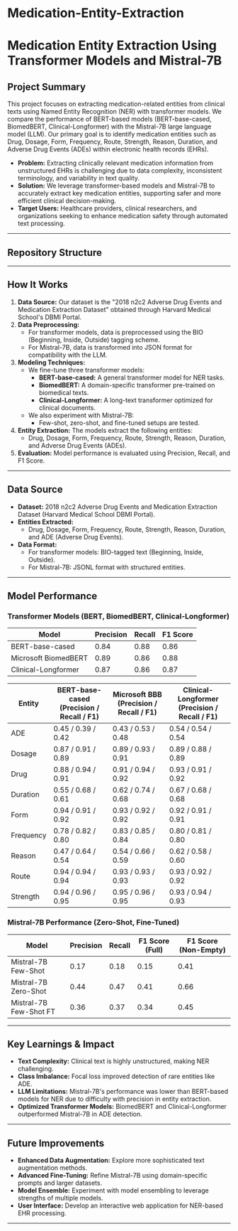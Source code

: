 # Medication-Entity-Extraction

# Medication Entity Extraction Using Transformer Models and Mistral-7B

## Project Summary
This project focuses on extracting medication-related entities from clinical texts using Named Entity Recognition (NER) with transformer models. We compare the performance of BERT-based models (BERT-base-cased, BiomedBERT, Clinical-Longformer) with the Mistral-7B large language model (LLM). Our primary goal is to identify medication entities such as Drug, Dosage, Form, Frequency, Route, Strength, Reason, Duration, and Adverse Drug Events (ADEs) within electronic health records (EHRs).

- **Problem:** Extracting clinically relevant medication information from unstructured EHRs is challenging due to data complexity, inconsistent terminology, and variability in text quality.
- **Solution:** We leverage transformer-based models and Mistral-7B to accurately extract key medication entities, supporting safer and more efficient clinical decision-making.
- **Target Users:** Healthcare providers, clinical researchers, and organizations seeking to enhance medication safety through automated text processing.

---

## Repository Structure

---

## How It Works
1. **Data Source:** Our dataset is the "2018 n2c2 Adverse Drug Events and Medication Extraction Dataset" obtained through Harvard Medical School's DBMI Portal.
2. **Data Preprocessing:** 
   - For transformer models, data is preprocessed using the BIO (Beginning, Inside, Outside) tagging scheme.
   - For Mistral-7B, data is transformed into JSON format for compatibility with the LLM.
3. **Modeling Techniques:**
   - We fine-tune three transformer models:
     - **BERT-base-cased:** A general transformer model for NER tasks.
     - **BiomedBERT:** A domain-specific transformer pre-trained on biomedical texts.
     - **Clinical-Longformer:** A long-text transformer optimized for clinical documents.
   - We also experiment with Mistral-7B:
     - Few-shot, zero-shot, and fine-tuned setups are tested.
4. **Entity Extraction:** The models extract the following entities:
   - Drug, Dosage, Form, Frequency, Route, Strength, Reason, Duration, and Adverse Drug Events (ADEs).
5. **Evaluation:** Model performance is evaluated using Precision, Recall, and F1 Score.

---

## Data Source
- **Dataset:** 2018 n2c2 Adverse Drug Events and Medication Extraction Dataset (Harvard Medical School DBMI Portal).
- **Entities Extracted:**
  - Drug, Dosage, Form, Frequency, Route, Strength, Reason, Duration, and ADE (Adverse Drug Events).
- **Data Format:**
  - For transformer models: BIO-tagged text (Beginning, Inside, Outside).
  - For Mistral-7B: JSONL format with structured entities.

---

## Model Performance
### Transformer Models (BERT, BiomedBERT, Clinical-Longformer)
| Model                | Precision | Recall | F1 Score |
|-----------------------|------------|---------|-----------|
| BERT-base-cased        | 0.84       | 0.88    | 0.86      |
| Microsoft BiomedBERT   | 0.89       | 0.86    | 0.88      |
| Clinical-Longformer    | 0.87       | 0.86    | 0.87      |

| Entity   | BERT-base-cased (Precision / Recall / F1) | Microsoft BBB (Precision / Recall / F1) | Clinical-Longformer (Precision / Recall / F1) |
|-----------|--------------------------------------------|-------------------------------------------|------------------------------------------------|
| ADE       | 0.45 / 0.39 / 0.42                         | 0.43 / 0.53 / 0.48                        | 0.54 / 0.54 / 0.54                             |
| Dosage    | 0.87 / 0.91 / 0.89                         | 0.89 / 0.93 / 0.91                        | 0.89 / 0.88 / 0.89                             |
| Drug      | 0.88 / 0.94 / 0.91                         | 0.91 / 0.94 / 0.92                        | 0.93 / 0.91 / 0.92                             |
| Duration  | 0.55 / 0.68 / 0.61                         | 0.62 / 0.74 / 0.68                        | 0.67 / 0.68 / 0.68                             |
| Form      | 0.94 / 0.91 / 0.92                         | 0.93 / 0.92 / 0.92                        | 0.92 / 0.91 / 0.91                             |
| Frequency | 0.78 / 0.82 / 0.80                         | 0.83 / 0.85 / 0.84                        | 0.80 / 0.81 / 0.80                             |
| Reason    | 0.47 / 0.64 / 0.54                         | 0.54 / 0.66 / 0.59                        | 0.62 / 0.58 / 0.60                             |
| Route     | 0.94 / 0.94 / 0.94                         | 0.93 / 0.93 / 0.93                        | 0.93 / 0.92 / 0.92                             |
| Strength  | 0.94 / 0.96 / 0.95                         | 0.95 / 0.96 / 0.95                        | 0.93 / 0.94 / 0.93                             |

### Mistral-7B Performance (Zero-Shot, Fine-Tuned)
| Model                  | Precision | Recall | F1 Score (Full) | F1 Score (Non-Empty) |
|-------------------------|------------|---------|-------------------|-----------------------|
| Mistral-7B Few-Shot      | 0.17       | 0.18    | 0.15               | 0.41                  |
| Mistral-7B Zero-Shot     | 0.44       | 0.47    | 0.41               | 0.66                  |
| Mistral-7B Few-Shot FT   | 0.36       | 0.37    | 0.34               | 0.45                  |

---

## Key Learnings & Impact
- **Text Complexity:** Clinical text is highly unstructured, making NER challenging.
- **Class Imbalance:** Focal loss improved detection of rare entities like ADE.
- **LLM Limitations:** Mistral-7B's performance was lower than BERT-based models for NER due to difficulty with precision in entity extraction.
- **Optimized Transformer Models:** BiomedBERT and Clinical-Longformer outperformed Mistral-7B in ADE detection.

---

## Future Improvements
- **Enhanced Data Augmentation:** Explore more sophisticated text augmentation methods.
- **Advanced Fine-Tuning:** Refine Mistral-7B using domain-specific prompts and larger datasets.
- **Model Ensemble:** Experiment with model ensembling to leverage strengths of multiple models.
- **User Interface:** Develop an interactive web application for NER-based EHR processing.

---
